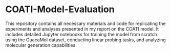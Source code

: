 # COATI-Model-Evaluation
This repository contains all necessary materials and code for replicating the experiments and analyses presented in my report on the COATI model. It includes detailed Jupyter notebooks for training the model from scratch using the GuacaMol dataset, conducting linear probing tasks, and analyzing molecular generation capabilities.
